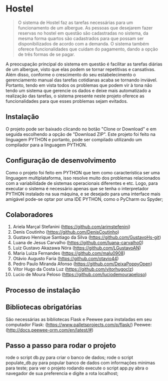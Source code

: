 # Hostel
> O sistema de Hostel faz as tarefas necessárias para um funcionamento de um albergue. As pessoas que desejarem fazer reservas no hostel em questão são cadastradas no sistema, da mesma forma quartos são cadastrados para que possam ser disponibilizados de acordo com a demanda. O sistema também oferece funcionalidades que cuidam do pagamento, dando a opção de três formas de se pagar.  

A preocupação principal do sistema em questão é facilitar as tarefas diárias de um albergue, visto que elas podem se tornar repetitivas e cansativas. Além disso, conforme o crescimento do seu estabelecimento o gerenciamento manual das tarefas cotidianas acaba se tornando inviável. Portanto, tendo em vista todos os problemas que podem vir à tona não tendo um sistema que gerencie os dados e deixe mais automatizado a realização das tarefas, o sistema presente neste projeto oferece as funcionalidades para que esses problemas sejam evitados.

## Instalação

O projeto pode ser baixado clicando no botão "Clone or Download" e em seguida escolhendo a opção de "Download ZIP". Este projeto foi feito na linguagem PYTHON e portanto, pode ser compilado utilizando um compilador para a linguagem PYTHON.  

## Configuração de desenvolvimento

Como o projeto foi feito em PYTHON que tem como característica ser uma linguagem multiplataforma, isso resolve muito dos problemas relacionados com a variabilidade de sistemas operacionais diferentes e etc. Logo, para executar o sistema é necessário apenas que se tenha o interpretador PYTHON instalado na sua máquina, e se desejado para uma interface mais amigável pode-se optar por uma IDE PYTHON, como o PyCharm ou Spyder;

## Colaboradores

1. Ariela Marçal Stefanini (<https://github.com/arimstefenini>)
2. Denis Coutinho (<https://github.com/DenisCoutinho>)
3. Gustavo Henrique Santiago da Silva (<https://github.com/GustavoHs-git>)
4. Luana de Jesus Carvalho (<https://github.com/luana-carvalho0>)
5. Luiz Gustavo Akazawa Nóra (<https://github.com/LGustavoAN>)
6. Maria Luiza Fernandes (<https://github.com/malu0908>)
7. Otávio Augusto Faria (<https://github.com/otavio44>)
8. Pedro Paulo Miranda Afonso (<https://github.com/DeixaPoppyOpen>)
9. Vítor Hugo da Costa Luz (<https://github.com/vitorhugoclz>)
10. Lucio de Moura Peloso (<https://github.com/luciodemourapeloso>)

## Processo de instalação
## Bibliotecas obrigatórias
São necessárias as bibliotecas Flask e Peewee para  instaladas em seu computador
Flask: (<https://www.palletsprojects.com/p/flask/>)
Peewee: (<http://docs.peewee-orm.com/en/latest/#>)
## Passo a passo para rodar o projeto
rode o script db.py para criar o banco de dados;
rode o script populate_db.py para popular banco de dados com informações minimas para teste;
para ver o projeto rodando execute o script app.py abra o navegador de sua preferencia e digite a rota localhost;
